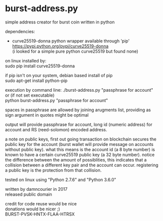 # burst-address.py

simple address creator for burst coin written in python

dependencies:
- curve25519-donna python wrapper available through 'pip'<br>
    https://pypi.python.org/pypi/curve25519-donna<br>
  (i looked for a simple pure python curve25519 but found none)

on linux installed by:<br>
sudo pip install curve25519-donna

if pip isn't on your system, debian based install of pip<br>
sudo apt-get install python-pip

execution by command line:
./burst-address.py "passphrase for account"<br>
or (if not set executable)<br>
python burst-address.py "passphrase for account"

spaces in passphrase are allowed by joining arugments list, providing as sign argument in quotes might be optimal

output will provide passphrase for account, long id (numeric address) for account and RS (reed-solomon) encoded address.

a note on public keys, first out going transaction on blockchain secures the public key for the account (burst wallet will provide message on accounts without public key). what this means is the account id (a 8 byte number) is known to have a certain curve25519 public key (a 32 byte number). notice the difference between the amount of possiblities, this indicates that a collision between a different key pair and the account can occur. registering a public key is the protection from that collision.

tested on linux using "Python 2.7.6" and "Python 3.6.0"<br>

written by damncourier in 2017<br>
released public domain

credit for code reuse would be nice<br>
donations would be nicer ;)<br>
BURST-PVSK-HNTX-FLAA-HTRSX
